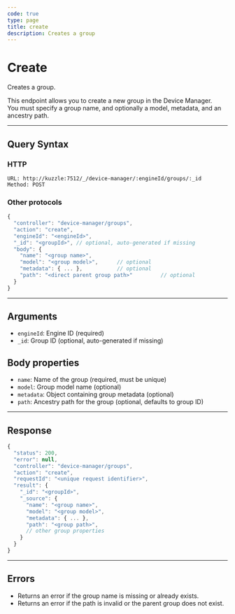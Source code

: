 ```yaml
---
code: true
type: page
title: create
description: Creates a group
---
```


# Create

Creates a group.

This endpoint allows you to create a new group in the Device Manager.  
You must specify a group name, and optionally a model, metadata, and an ancestry path.

---

## Query Syntax

### HTTP

```http
URL: http://kuzzle:7512/_/device-manager/:engineId/groups/:_id
Method: POST
```

### Other protocols

```js
{
  "controller": "device-manager/groups",
  "action": "create",
  "engineId": "<engineId>",
  "_id": "<groupId>", // optional, auto-generated if missing
  "body": {
    "name": "<group name>",
    "model": "<group model>",      // optional
    "metadata": { ... },           // optional
    "path": "<direct parent group path>"         // optional
  }
}
```

---

## Arguments

- `engineId`: Engine ID (required)
- `_id`: Group ID (optional, auto-generated if missing)

## Body properties

- `name`: Name of the group (required, must be unique)
- `model`: Group model name (optional)
- `metadata`: Object containing group metadata (optional)
- `path`: Ancestry path for the group (optional, defaults to group ID)

---

## Response

```js
{
  "status": 200,
  "error": null,
  "controller": "device-manager/groups",
  "action": "create",
  "requestId": "<unique request identifier>",
  "result": {
    "_id": "<groupId>",
    "_source": {
      "name": "<group name>",
      "model": "<group model>",
      "metadata": { ... },
      "path": "<group path>",
      // other group properties
    }
  }
}
```

---

## Errors

- Returns an error if the group name is missing or already exists.
- Returns an error if the path is invalid or the parent group does not exist.